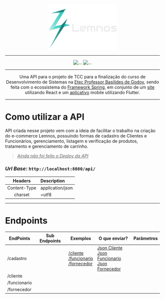 <div align="center">
    <br />
    <img src="src/main/resources/imagens/Logo-Lemnos-Horizontal-Branco.png" alt="Logo" />
    <hr />
    <img src="http://img.shields.io/static/v1?label=STATUS&message=EM%20DESENVOLVIMENTO&color=GREEN&style=for-the-badge" alt="..." />
    <img src="https://img.shields.io/static/v1?label=Projeto%20de&message=TCC&color=blue&style=for-the-badge" alt="..." />
    <hr />
    <p>
        Uma API para o projeto de TCC para a finalização do curso de Desenvolvimento de Sistemas na 
        <a href="https://basilides.com.br">Etec Professor Basilides de Godoy</a>, sendo feita com o ecossistema do 
<a href="https://spring.io">Framework Spring</a>, em conjunto de um <a href="https://lemnos.vercel.app">site</a> 
        utilizando React e um <a href="">aplicativo</a> mobile utilizando Flutter.
    </p>
    <hr />
</div>

# Como utilizar a API

API criada nesse projeto vem com a ideia de facilitar o trabalho na criação do e-commerce Lemnos, possuindo formas 
de cadastro de Clientes e Funcionários, gerenciamento, listagem e verificação de produtos, tratamento e 
gerenciamento de carrinho.

> _<ins>Ainda não foi feito o Deploy da API</ins>_

### _Url Base_: `http://localhost:8080/api/`

|   Headers    | Description      |
|:------------:|:-----------------|
| Content-Type | application/json |
|   charset    | =utf8            |

---

# Endpoints

| **EndPoints** | **Sub Endpoints** | **Exemplos**                                          | **O que enviar?**                                               | **Parâmetros** |
|---------------|-------------------|-------------------------------------------------------|-----------------------------------------------------------------|----------------|
| /cadastro     |                   | [/cliente]()<br/>[/funcionario]()<br/>[/fornecedor]() | [Json Cliente]()<br>[Json Funcionario]()<br>[Json Fornecedor]() |
| /cliente      |                   |                                                       |                                                                 |
| /funcionario  |                   |                                                       |                                                                 |
| /fornecedor   |                   |                                                       |                                                                 |
